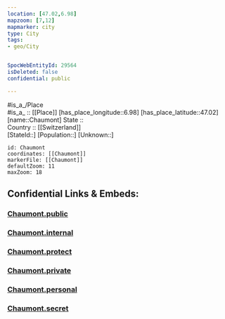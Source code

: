 ```yaml
---
location: [47.02,6.98] 
mapzoom: [7,12] 
mapmarker: city 
type: City
tags:
- geo/City


SpocWebEntityId: 29564
isDeleted: false
confidential: public

---
```

#is_a_/Place  
#is_a_ :: [[Place]] 
[has_place_longitude::6.98] 
[has_place_latitude::47.02] 
[name::Chaumont] 
State ::  
Country :: [[Switzerland]]  
[StateId::] 
[Population::] 
[Unknown::] 


```leaflet
id: Chaumont
coordinates: [[Chaumont]] 
markerFile: [[Chaumont]] 
defaultZoom: 11 
maxZoom: 18
```


## Confidential Links & Embeds: 

### [Chaumont.public](/_public/\Earth\Continent\Europe\Europe~Central\Switzerland\Switzerland~Cantons\Neuchâtel\CityChaumont.public.md) 

### [Chaumont.internal](/_internal/\Earth\Continent\Europe\Europe~Central\Switzerland\Switzerland~Cantons\Neuchâtel\CityChaumont.internal.md) 

### [Chaumont.protect](/_protect/\Earth\Continent\Europe\Europe~Central\Switzerland\Switzerland~Cantons\Neuchâtel\CityChaumont.protect.md) 

### [Chaumont.private](/_private/\Earth\Continent\Europe\Europe~Central\Switzerland\Switzerland~Cantons\Neuchâtel\CityChaumont.private.md) 

### [Chaumont.personal](/_personal/\Earth\Continent\Europe\Europe~Central\Switzerland\Switzerland~Cantons\Neuchâtel\CityChaumont.personal.md) 

### [Chaumont.secret](/_secret/\Earth\Continent\Europe\Europe~Central\Switzerland\Switzerland~Cantons\Neuchâtel\CityChaumont.secret.md)

